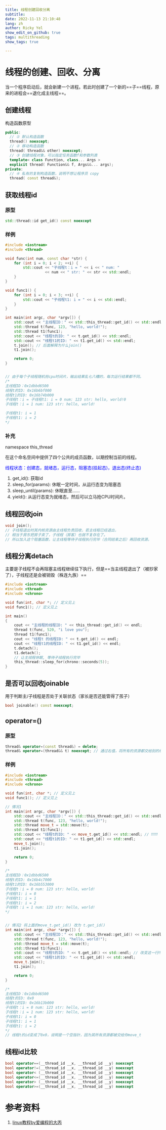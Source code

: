 ```yaml
---
title: 线程创建回收分离
subtitle: 
date: 2022-11-13 21:10:48
lang: zh
author: Ricky Yel
show_edit_on_github: true
tags: multithreading
show_tags: true

---
```


# 线程的创建、回收、分离

当一个程序启动后，就会新建一个进程。若此时创建了一个新的==子==线程，原来的进程会==退化成主线程==。

## 创建线程

构造函数原型

```cpp
public:
  // ① 默认构造函数
  thread() noexcept;
  // ② 移动构造函数
  thread( thread&& other) noexcept;
  // ③ 创建线程对象，可以指定任务函数f和参数列表
  template< class Function, class... Args >
  explicit thread( Function&& f, Args&&... args);
private:
  // ④ 私有的复制构造函数，说明不想让程序员 copy
  thread( const thread&);
```

## 获取线程id

### 原型

```cpp
std::thread::id get_id() const noexcept
```

### 样例

```cpp
#include <iostream>
#include <thread>

void func(int num, const char *str) {
    for (int i = 0; i < 2; ++i) {
        std::cout << "子线程t：i = " << i << " num: "
                  << num << " str: " << str << std::endl;
    }
}

void func1() {
    for (int i = 0; i < 3; ++i) {
        std::cout << "子线程t1: i = " << i << std::endl;
    }
}

int main(int argc, char *argv[]) {
    std::cout << "主线程ID：" << std::this_thread::get_id() << std::endl;
    std::thread t(func, 123, "hello, world!");
    std::thread t1(func1);
    std::cout << "线程t的ID: " << t.get_id() << std::endl;
    std::cout << "线程t1的ID: " << t1.get_id() << std::endl;
    t.join(); // 后面解释为什么join()
    t1.join();

    return 0;
}


// 由于每个子线程随机抢cpu时间片，输出结果乱七八糟的，每次运行结果都不同。
/*
主线程ID：0x1dbbd6500
线程t的ID: 0x16b6bf000
线程t1的ID: 0x16b74b000
子线程t：i = 子线程t1: i = 0 num: 123 str: hello, world!0
子线程t：i = 1 num: 123 str: hello, world!

子线程t1: i = 1
子线程t1: i = 2
*/
```

### 补充

namespace this_thread

在这个命名空间中提供了四个公共的成员函数，以期控制当前的线程。

<font color = blue>线程状态：创建态，就绪态，运行态，阻塞态(挂起态)，退出态(终止态)</font>

1. get_id(): 获取id
2. sleep_for(params): 休眠一定时间，从运行态变为阻塞态
3. sleep_until(params): 休眠直至……
4. yield(): 从运行态变为就绪态，然后可以立马抢CPU时间片。

## 线程回收join

```cpp
void join();
// 子线程退出时其内核资源由主线程负责回收，若主线程已经退出，
// 相当于房东把房子卖了，子线程（房客）也就不复存在了。
// 所以加入这个阻塞函数，让主线程等待子线程执行完毕（合同结束之后）再回收资源。
```

## 线程分离detach

主要是子线程不会再阻塞主线程继续往下执行，但是==当主线程退出了（被抄家了），子线程还是会被销毁（株连九族）==

```cpp
#include <iostream>
#include <thread>
#include <chrono>

void fun(int, char *; // 定义见上
void func1(); // 定义见上

int main()
{
    cout << "主线程的线程ID: " << this_thread::get_id() << endl;
    thread t(func, 520, "i love you");
    thread t1(func1);
    cout << "线程t 的线程ID: " << t.get_id() << endl;
    cout << "线程t1的线程ID: " << t1.get_id() << endl;
    t.detach();
    t1.detach();
    // 让主线程休眠, 等待子线程执行完毕
    this_thread::sleep_for(chrono::seconds(5));
}
```

## 是否可以回收joinable

用于判断主/子线程是否处于关联状态（家长是否还能管得了孩子）

```cpp
bool joinable() const noexcept;
```

## operator=()

### 原型

```cpp
thread& operator=(const thread&) = delete;
thread& operator=(thread&& t) noexcept; // 通过右值，将所有的资源都交给别的线程
```

### 样例

```cpp
#include <iostream>
#include <thread>
#include <chrono>

void fun(int, char *; // 定义见上
void func1(); // 定义见上

// 情况1
int main(int argc, char *argv[]) {
    std::cout << "主线程ID：" << std::this_thread::get_id() << std::endl;
    std::thread t(func, 123, "hello, world!");
    std::thread move_t = std::move(t);
    std::thread t1(func1);
    std::cout << "线程t的ID: " << move_t.get_id() << std::endl; // ‼️‼️‼️
    std::cout << "线程t1的ID: " << t1.get_id() << std::endl;
    move_t.join();
    t1.join();

    return 0;
}

/*
主线程ID：0x1dbbd6500
线程t的ID: 0x16b4c7000
线程t1的ID: 0x16b553000
子线程t：i = 0 num: 123 str: hello, world!
子线程t1: i = 0
子线程t1: i = 1
子线程t1: i = 2
子线程t：i = 1 num: 123 str: hello, world!
*/


// 情况2 将上面的move_t.get_id() 改为 t.get_id()
int main(int argc, char *argv[]) {
    std::cout << "主线程ID：" << std::this_thread::get_id() << std::endl;
    std::thread t(func, 123, "hello, world!");
    std::thread move_t = std::move(t);
    std::thread t1(func1);
    std::cout << "线程t的ID: " << t.get_id() << std::endl; // 改变这一行‼️‼️‼️
    std::cout << "线程t1的ID: " << t1.get_id() << std::endl;
    move_t.join();
    t1.join();

    return 0;
}

/*
主线程ID：0x1dbbd6500
线程t的ID: 0x0
线程t1的ID: 0x16b13b000
子线程t：i = 0 num: 123 str: hello, world!
子线程t：i = 1 num: 123 str: hello, world!
子线程t1: i = 0
子线程t1: i = 1
子线程t1: i = 2
*/
// 线程t的id变成了0x0，说明是一个空指针，因为其所有资源都被交给你move_t
```

## 线程id比较

```cpp
bool operator==(__thread_id __x, __thread_id __y) noexcept
bool operator!=(__thread_id __x, __thread_id __y) noexcept
bool operator< (__thread_id __x, __thread_id __y) noexcept
bool operator<=(__thread_id __x, __thread_id __y) noexcept
bool operator> (__thread_id __x, __thread_id __y) noexcept
bool operator>=(__thread_id __x, __thread_id __y) noexcept
```

# 参考资料

1. [linux教程by爱编程的大丙](https://subingwen.cn/linux)